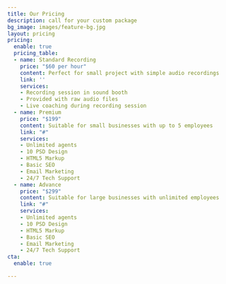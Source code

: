 ```yaml
---
title: Our Pricing
description: call for your custom package
bg_image: images/feature-bg.jpg
layout: pricing
pricing:
  enable: true
  pricing_table:
  - name: Standard Recording
    price: "$60 per hour"
    content: Perfect for small project with simple audio recordings
    link: ''
    services:
    - Recording session in sound booth
    - Provided with raw audio files
    - Live coaching during recording session
  - name: Premium
    price: "$199"
    content: Suitable for small businesses with up to 5 employees
    link: "#"
    services:
    - Unlimited agents
    - 10 PSD Design
    - HTML5 Markup
    - Basic SEO
    - Email Marketing
    - 24/7 Tech Support
  - name: Advance
    price: "$299"
    content: Suitable for large businesses with unlimited employees
    link: "#"
    services:
    - Unlimited agents
    - 10 PSD Design
    - HTML5 Markup
    - Basic SEO
    - Email Marketing
    - 24/7 Tech Support
cta:
  enable: true

---
```

